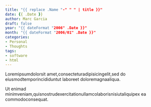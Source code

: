 ```yaml
---
title: "{{ replace .Name "-" " " | title }}"
date: {{ .Date }}
author: Marc Garcia
draft: false
year: "{{ dateFormat "2006" .Date }}"
month: "{{ dateFormat "2006/01" .Date }}"
categories:
- Personal
- Thoughts
tags:
- software
- html
---
```

Loremipsumdolorsit amet,consecteturadipisicingelit,sed do eiusmodtemporincididuntut laboreet doloremagnaaliqua.
<!--more-->
Ut enimad minimveniam,quisnostrudexercitationullamcolaborisnisiutaliquipex ea commodoconsequat.